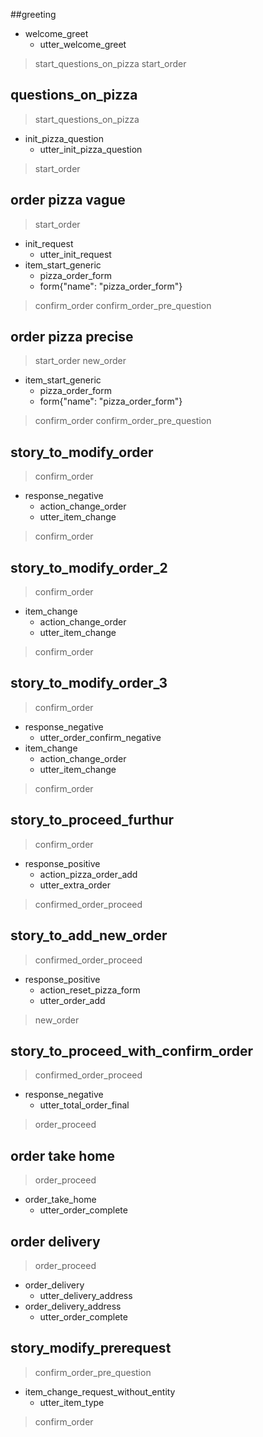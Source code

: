 ##greeting
* welcome_greet
  - utter_welcome_greet
> start_questions_on_pizza
> start_order

## questions_on_pizza
> start_questions_on_pizza
* init_pizza_question
  - utter_init_pizza_question
> start_order

## order pizza vague
> start_order
* init_request
  - utter_init_request
* item_start_generic
  - pizza_order_form
  - form{"name": "pizza_order_form"}
> confirm_order
> confirm_order_pre_question

## order pizza precise
> start_order
> new_order
* item_start_generic
  - pizza_order_form
  - form{"name": "pizza_order_form"}
> confirm_order
> confirm_order_pre_question

## story_to_modify_order
> confirm_order
* response_negative
  - action_change_order
  - utter_item_change
> confirm_order

## story_to_modify_order_2
> confirm_order
* item_change
  - action_change_order
  - utter_item_change
> confirm_order

## story_to_modify_order_3
> confirm_order
* response_negative
  - utter_order_confirm_negative
* item_change
  - action_change_order
  - utter_item_change
> confirm_order

## story_to_proceed_furthur
> confirm_order
* response_positive
  - action_pizza_order_add
  - utter_extra_order
> confirmed_order_proceed 

## story_to_add_new_order
> confirmed_order_proceed
* response_positive
  - action_reset_pizza_form
  - utter_order_add
> new_order

## story_to_proceed_with_confirm_order
> confirmed_order_proceed
* response_negative
  - utter_total_order_final
> order_proceed

## order take home
> order_proceed
* order_take_home
  - utter_order_complete

## order delivery
> order_proceed
* order_delivery
  - utter_delivery_address
* order_delivery_address
  - utter_order_complete

## story_modify_prerequest
> confirm_order_pre_question
* item_change_request_without_entity
  - utter_item_type
> confirm_order

